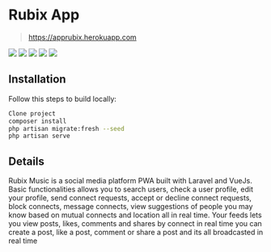# Rubix App
> https://apprubix.herokuapp.com

![](pic(1).png)
![](pic(2).png)
![](pic(3).png)
![](pic(4).png)
![](pic(5).png)

## Installation

Follow this steps to build locally:

```sh
Clone project
composer install
php artisan migrate:fresh --seed
php artisan serve
```
## Details

Rubix Music is a social media platform PWA built with Laravel and VueJs. Basic functionalities allows you to search users, check a user profile, edit your profile, send connect requests, accept or decline connect requests, block connects, message connects, view suggestions of people you may know based on mutual connects and location all in real time. Your feeds lets you view posts, likes, comments and shares by connect in real time you can create a post, like a post, comment or share a post and its all broadcasted in real time


